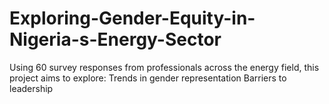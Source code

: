 # Exploring-Gender-Equity-in-Nigeria-s-Energy-Sector
Using 60 survey responses from professionals across the energy field, this project aims to explore:  Trends in gender representation  Barriers to leadership
